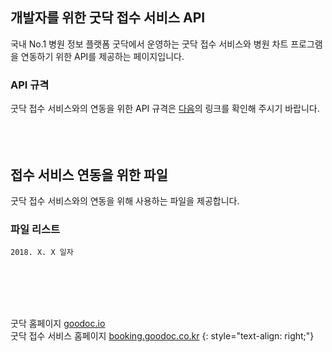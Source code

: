 ## 개발자를 위한 굿닥 접수 서비스 API

국내 No.1 병원 정보 플랫폼 굿닥에서 운영하는
굿닥 접수 서비스와 병원 차트 프로그램을 연동하기 위한 API를 제공하는 페이지입니다.
<br>

### API 규격

굿닥 접수 서비스와의 연동을 위한 API 규격은 [다음](https://booking.goodoc.co.kr)의 링크를 확인해 주시기 바랍니다.
<br>
<br>
<br>
<br>

## 접수 서비스 연동을 위한 파일

굿닥 접수 서비스와의 연동을 위해 사용하는 파일을 제공합니다.
<br>

### 파일 리스트

```
2018. X. X 일자
```
<br>
<br>
<br>
<br>

굿닥 홈페이지 [goodoc.io](www.goodoc.io) <br>
굿닥 접수 서비스 홈페이지 [booking.goodoc.co.kr](booking.goodoc.co.kr)
{: style="text-align: right;"}
